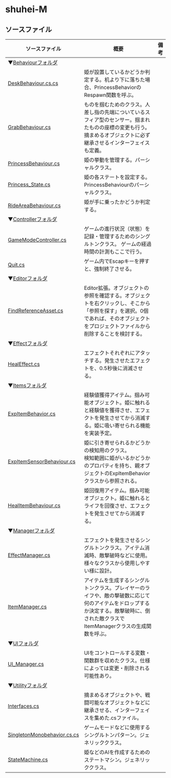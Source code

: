# shuhei-M
  

  
## ソースファイル
| ソースファイル | 概要 | 備考 |
| --- | --- | --- |
| ▼[Behaviourフォルダ](https://github.com/shuhei-M/Shugo_Wars/blob/main/VR_Shugo_Wars/Assets/Scripts/Behaviour) |  |  |
| [DeskBehaviour.cs.cs](https://github.com/shuhei-M/Shugo_Wars/blob/main/VR_Shugo_Wars/Assets/Scripts/Behaviour/DeskBehaviour.cs) | 姫が設置しているかどうか判定する。机より下に落ちた場合、PrincessBehaviorのRespawn関数を呼ぶ。 |  |
| [GrabBehaviour.cs](https://github.com/shuhei-M/Shugo_Wars/blob/main/VR_Shugo_Wars/Assets/Scripts/Behaviour/GrabBehaviour.cs) | ものを掴むためのクラス。人差し指の先端についているスフィア型のセンサー。掴まれたものの座標の変更も行う。  摘まめるオブジェクトに必ず継承させるインターフェイスも定義。 |  |
| [PrincessBehaviour.cs](https://github.com/shuhei-M/Shugo_Wars/blob/main/VR_Shugo_Wars/Assets/Scripts/Behaviour/PrincessBehaviour.cs) | 姫の挙動を管理する。パーシャルクラス。 |  |
| [Princess_State.cs](https://github.com/shuhei-M/Shugo_Wars/blob/main/VR_Shugo_Wars/Assets/Scripts/Behaviour/Princess_State.cs) | 姫の各ステートを設定する。PrincessBehaviourのパーシャルクラス。|  |
| [RideAreaBehaviour.cs](https://github.com/shuhei-M/Shugo_Wars/blob/main/VR_Shugo_Wars/Assets/Scripts/Behaviour/RideAreaBehaviour.cs) | 姫が手に乗ったかどうか判定する。 |  |
| ▼[Controllerフォルダ](https://github.com/shuhei-M/Shugo_Wars/tree/main/VR_Shugo_Wars/Assets/Scripts/Controller) |  |  |
| [GameModeController.cs](https://github.com/shuhei-M/Shugo_Wars/blob/main/VR_Shugo_Wars/Assets/Scripts/Controller/GameModeController.cs) | ゲームの進行状況（状態）を記録・管理するためのシングルトンクラス。  ゲームの経過時間の計測もここで行う。 |  |
| [Quit.cs](https://github.com/shuhei-M/Shugo_Wars/blob/main/VR_Shugo_Wars/Assets/Scripts/Controller/Quit.cs) | ゲーム内でEscapキーを押すと、強制終了させる。 |  |
| ▼[Editorフォルダ](https://github.com/shuhei-M/Shugo_Wars/blob/main/VR_Shugo_Wars/Assets/Scripts/Editor) |  |  |
| [FindReferenceAsset.cs](https://github.com/shuhei-M/Shugo_Wars/blob/main/VR_Shugo_Wars/Assets/Scripts/Editor/FindReferenceAsset.cs) | Editor拡張。オブジェクトの参照を確認する。オブジェクトを右クリックし、そこから「参照を探す」を選択。0個であれば、そのオブジェクトをプロジェクトファイルから削除することを検討する。 |  |
| ▼[Effectフォルダ](https://github.com/shuhei-M/Shugo_Wars/tree/main/VR_Shugo_Wars/Assets/Scripts/Effect) |  |  |
| [HealEffect.cs](https://github.com/shuhei-M/Shugo_Wars/blob/main/VR_Shugo_Wars/Assets/Scripts/Effect/HealEffect.cs) | エフェクトそれぞれにアタッチする。発生させたエフェクトを、0.5秒後に消滅させる。 |  |
| ▼[Itemsフォルダ](https://github.com/shuhei-M/Shugo_Wars/blob/main/VR_Shugo_Wars/Assets/Scripts/Items) |  |  |
| [ExpItemBehavior.cs](https://github.com/shuhei-M/Shugo_Wars/blob/main/VR_Shugo_Wars/Assets/Scripts/Items/ExpItemBehavior.cs) | 経験値獲得アイテム。掴み可能オブジェクト。姫に触れると経験値を獲得させ、エフェクトを発生させてから消滅する。姫に吸い寄せられる機能を実装予定。 |  |
| [ExpItemSensorBehaviour.cs](https://github.com/shuhei-M/Shugo_Wars/blob/main/VR_Shugo_Wars/Assets/Scripts/Items/ExpItemSensorBehaviour.cs) | 姫に引き寄せられるかどうかの検知用のクラス。<br>検知範囲に姫がいるかどうかのプロパティを持ち、親オブジェクトのExpItemBehaviorクラスから参照される。 |  |
| [HealItemBehaviour.cs](https://github.com/shuhei-M/Shugo_Wars/blob/main/VR_Shugo_Wars/Assets/Scripts/Behaviour/HealItemBehaviour.cs) | 姫回復用アイテム。掴み可能オブジェクト。姫に触れるとライフを回復させ、エフェクトを発生させてから消滅する。 |  |
| ▼[Managerフォルダ](https://github.com/shuhei-M/Shugo_Wars/tree/main/VR_Shugo_Wars/Assets/Scripts/Manager) |  |  |
| [EffectManager.cs](https://github.com/shuhei-M/Shugo_Wars/tree/main/VR_Shugo_Wars/Assets/Scripts/Manager/EffectManager.cs) | エフェクトを発生させるシングルトンクラス。アイテム消滅時、敵撃破時などに使用。様々なクラスから使用しやすい様に設計。 |  |
| [ItemManager.cs](https://github.com/shuhei-M/Shugo_Wars/tree/main/VR_Shugo_Wars/Assets/Scripts/Manager/ItemManager.cs) | アイテムを生成するシングルトンクラス。プレイヤーのライフや、敵の撃破数に応じて何のアイテムをドロップするか決定する。敵撃破時に、倒された敵クラスでItemManagerクラスの生成関数を呼ぶ。 |  |
| ▼[UIフォルダ](https://github.com/shuhei-M/Shugo_Wars/tree/main/VR_Shugo_Wars/Assets/Scripts/UI) |  |  |
| [UI_Manager.cs](https://github.com/shuhei-M/Shugo_Wars/blob/main/VR_Shugo_Wars/Assets/Scripts/UI/UI_Manager.cs) | UIをコントロールする変数・関数群を収めたクラス。仕様によっては変更・削除される可能性あり。 |  |
| ▼[Utilityフォルダ](https://github.com/shuhei-M/Shugo_Wars/tree/main/VR_Shugo_Wars/Assets/Scripts/Utility) |  |  |
| [Interfaces.cs](https://github.com/shuhei-M/Shugo_Wars/blob/main/VR_Shugo_Wars/Assets/Scripts/Utility/Interfaces.cs) | 摘まめるオブジェクトや、戦闘可能なオブジェクトなどに継承させる、インターフェイスを集めた.csファイル。 |  |
| [SingletonMonobehavior.cs.cs](https://github.com/shuhei-M/Shugo_Wars/blob/main/VR_Shugo_Wars/Assets/Scripts/Utility/SingletonMonobehavior.cs) | ゲームモードなどに使用するシングルトンパターン。ジェネリッククラス。 |  |
| [StateMachine.cs](https://github.com/shuhei-M/Shugo_Wars/blob/main/VR_Shugo_Wars/Assets/Scripts/Utility/StateMachine.cs) | 姫などのAIを作成するためのステートマシン。ジェネリッククラス。 |  |

<!-- 
| [.cs]() |  |
| [ソースファイル名](プロジェクトに保存されているファイル名) | 説明文 |
上の文を4行目以降にコピペしてもらって内容書き換えれば表になります
↓例
| [PrincessBehaviour.cs](https://github.com/shuhei-M/Shugo_Wars/blob/main/VR_Shugo_Wars/Assets/Scripts/Behaviour/PrincessBehaviour.cs) | 姫の挙動を管理する。 |
====================================================================
-->
